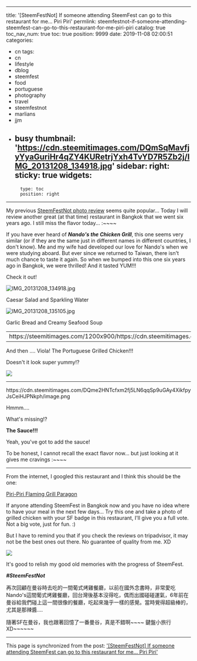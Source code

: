 
---
title: '[SteemFestNot] If someone attending SteemFest can go to this restaurant for me... Piri Piri'
permlink: steemfestnot-if-someone-attending-steemfest-can-go-to-this-restaurant-for-me-piri-piri
catalog: true
toc_nav_num: true
toc: true
position: 9999
date: 2019-11-08 02:00:51
categories:
- cn
tags:
- cn
- lifestyle
- dblog
- steemfest
- food
- portuguese
- photography
- travel
- steemfestnot
- marlians
- jjm
- busy
thumbnail: 'https://cdn.steemitimages.com/DQmSqMavfjyYyaGuriHr4qZY4KURetrjYxh4TvYD7R5Zb2j/IMG_20131208_134918.jpg'
sidebar:
    right:
        sticky: true
widgets:
    -
        type: toc
        position: right
---


My previous [SteemFestNot photo review](https://steemit.com/cn/@deanliu/steemfestnot-yeah-been-to-bangkok-before-it-s-time-to-review-my-old-photos) seems quite popular... Today I will review another great (at that time) restaurant in Bangkok that we went six years ago. I still miss the flavor today... :~~~~

If you have ever heard of ***Nando's the Chicken Grill***, this one seems very similar (or if they are the same just in different names in different countries, I don't know). Me and my wife had developed our love for Nando's when we were studying aboard. But ever since we returned to Taiwan, there isn't much chance to taste it again. So when we bumped into this one six years ago in Bangkok, we were thrilled! And it tasted YUM!!!

Check it out!

![IMG_20131208_134918.jpg](https://cdn.steemitimages.com/DQmSqMavfjyYyaGuriHr4qZY4KURetrjYxh4TvYD7R5Zb2j/IMG_20131208_134918.jpg)

Caesar Salad and Sparkling Water

![IMG_20131208_135105.jpg](https://cdn.steemitimages.com/DQmd6GtFLME4kuZfNKuxK3jSBGVnpsMpfSSgsjcspHrbsxE/IMG_20131208_135105.jpg)

Garlic Bread and Creamy Seafood Soup

<table><tr>
<td>https://steemitimages.com/1200x900/https://cdn.steemitimages.com/DQme9RkkSMzsWwPgW5KYSnesg8nRjLojvB2ZjJDsYxBnhJf/image.png</td>
<td>https://steemitimages.com/1200x900/https://cdn.steemitimages.com/DQmV9jLEj4qqN6fsD2xyRCShPxM2XUafhwvfsPUyoyv7GHw/image.png</td>
</tr></table>

And then .... Viola! The Portuguese Grilled Chicken!!!

Doesn't it look super yummy!?

![](https://cdn.steemitimages.com/DQmaReN4S9SuqTAC4zQrmuCzk3ea1qMKDzAh6BN4XnbwnvN/image.png)

****
<div class = "pull-right">https://cdn.steemitimages.com/DQme2HNTcfxm2fj5LN6qqSp9uGAy4XikfpyJsCeiHJPNkph/image.png</div>

Hmmm.... 

What's missing!?

**The Sauce!!!**

Yeah, you've got to add the sauce!

To be honest, I cannot recall the exact flavor now... but just looking at it gives me cravings :~~~~ 

****
From the internet, I googled this restaurant and I think this should be the one:

[Piri-Piri Flaming Grill Paragon](https://www.tripadvisor.com.tw/ShowUserReviews-g293916-d2704194-r490083559-Piri_Piri_Flaming_Grill_Paragon-Bangkok.html)

If anyone attending SteemFest in Bangkok now and you have no idea where to have your meal in the next few days... Try this one and take a photo of grilled chicken with your SF badge in this restaurant, I'll give you a full vote. Not a big vote, just for fun. :)

But I have to remind you that if you check the reviews on tripadvisor, it may not be the best ones out there. No guarantee of quality from me. XD

![](https://cdn.steemitimages.com/DQmZsw9KNsdwkXCa8U7du6Pi4aoXXUkrk4dEiN7C3WrBPwm/image.png)

It's good to relish my good old memories with the progress of SteemFest.

***#SteemFestNot***

再次回顧在曼谷時去吃的一間葡式烤雞餐廳，以前在國外念書時，非常愛吃Nando's這間葡式烤雞餐廳，回台灣後基本沒得吃，偶而出國碰碰運氣，6年前在曼谷給我們碰上這一間很像的餐廳，吃起來幾乎一樣的感覺。當時覺得超級棒的，尤其是那辣醬....

隨著SF在曼谷，我也跟著回憶了一番曼谷，真是不錯啊~~~~ 鍵盤小旅行 XD~~~~~~

- - -

This page is synchronized from the post: ['[SteemFestNot] If someone attending SteemFest can go to this restaurant for me... Piri Piri'](https://steemit.com/@deanliu/steemfestnot-if-someone-attending-steemfest-can-go-to-this-restaurant-for-me-piri-piri)
